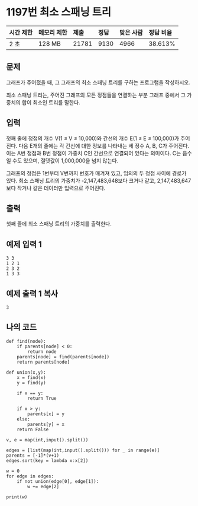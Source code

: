 # 1197번 최소 스패닝 트리

| 시간 제한 | 메모리 제한 | 제출  | 정답 | 맞은 사람 | 정답 비율 |
| :-------- | :---------- | :---- | :--- | :-------- | :-------- |
| 2 초      | 128 MB      | 21781 | 9130 | 4966      | 38.613%   |

## 문제

그래프가 주어졌을 때, 그 그래프의 최소 스패닝 트리를 구하는 프로그램을 작성하시오.

최소 스패닝 트리는, 주어진 그래프의 모든 정점들을 연결하는 부분 그래프 중에서 그 가중치의 합이 최소인 트리를 말한다.

## 입력

첫째 줄에 정점의 개수 V(1 ≤ V ≤ 10,000)와 간선의 개수 E(1 ≤ E ≤ 100,000)가 주어진다. 다음 E개의 줄에는 각 간선에 대한 정보를 나타내는 세 정수 A, B, C가 주어진다. 이는 A번 정점과 B번 정점이 가중치 C인 간선으로 연결되어 있다는 의미이다. C는 음수일 수도 있으며, 절댓값이 1,000,000을 넘지 않는다.

그래프의 정점은 1번부터 V번까지 번호가 매겨져 있고, 임의의 두 정점 사이에 경로가 있다. 최소 스패닝 트리의 가중치가 -2,147,483,648보다 크거나 같고, 2,147,483,647보다 작거나 같은 데이터만 입력으로 주어진다.

## 출력

첫째 줄에 최소 스패닝 트리의 가중치를 출력한다.

## 예제 입력 1 

```
3 3
1 2 1
2 3 2
1 3 3
```

## 예제 출력 1 복사

```
3
```

## 나의 코드

```
def find(node):
    if parents[node] < 0:
        return node
    parents[node] = find(parents[node])
    return parents[node]

def union(x,y):
    x = find(x)
    y = find(y)

    if x == y:
        return True

    if x > y:
        parents[x] = y
    else:
        parents[y] = x
    return False

v, e = map(int,input().split())

edges = [list(map(int,input().split())) for _ in range(e)]
parents = [-1]*(v+1)
edges.sort(key = lambda x:x[2])

w = 0
for edge in edges:
    if not union(edge[0], edge[1]):
        w += edge[2]

print(w)
```

